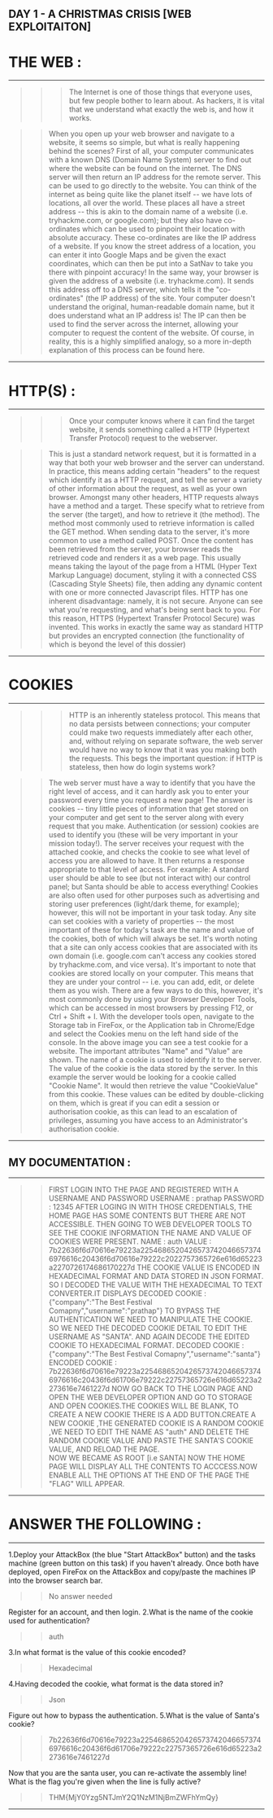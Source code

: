 DAY 1 - A CHRISTMAS CRISIS [WEB EXPLOITAITON] 
----

# THE WEB :
----

>>>The Internet is one of those things that everyone uses, but few people bother to learn about. As hackers, it is vital that we understand what exactly the web is, and how it works.

>>When you open up your web browser and navigate to a website, it seems so simple, but what is really happening behind the scenes?
>>First of all, your computer communicates with a known DNS (Domain Name System) server to find out where the website can be found on the internet. 
>>The DNS server will then return an IP address for the remote server. This can be used to go directly to the website. 
>>You can think of the internet as being quite like the planet itself -- we have lots of locations, all over the world. These places all have a street address -- this is akin to the domain name of a website (i.e. tryhackme.com, or google.com); but they also have co-ordinates which can be used to pinpoint their location with absolute accuracy. These co-ordinates are like the IP address of a website.
>>If you know the street address of a location, you can enter it into Google Maps and be given the exact coordinates, which can then be put into a SatNav to take you there with pinpoint accuracy!
>>In the same way, your browser is given the address of a website (i.e. tryhackme.com). It sends this address off to a DNS server, which tells it the "co-ordinates" (the IP address) of the site. 
>>Your computer doesn't understand the original, human-readable domain name, but it does understand what an IP address is! The IP can then be used to find the server across the internet, allowing your computer to request the content of the website. Of course, in reality, this is a highly simplified analogy, so a more in-depth explanation of this process can be found here.

----

# HTTP(S) :
----

>>>Once your computer knows where it can find the target website, it sends something called a HTTP (Hypertext Transfer Protocol) request to the webserver.

>>This is just a standard network request, but it is formatted in a way that both your web browser and the server can understand. 
>>In practice, this means adding certain "headers" to the request which identify it as a HTTP request, and tell the server a variety of other information about the request, as well as your own browser. 
>>Amongst many other headers, HTTP requests always have a method and a target. 
>>These specify what to retrieve from the server (the target), and how to retrieve it (the method). 
>>The method most commonly used to retrieve information is called the GET method. 
>>When sending data to the server, it's more common to use a method called POST.
>>Once the content has been retrieved from the server, your browser reads the retrieved code and renders it as a web page. 
>>This usually means taking the layout of the page from a HTML (Hyper Text Markup Language) document, styling it with a connected CSS (Cascading Style Sheets) file, then adding any dynamic content with one or more connected Javascript files.
>>HTTP has one inherent disadvantage: namely, it is not secure. Anyone can see what you're requesting, and what's being sent back to you. 
>>For this reason, HTTPS (Hypertext Transfer Protocol Secure) was invented. This works in exactly the same way as standard HTTP but provides an encrypted connection (the functionality of which is beyond the level of this dossier)

----

# COOKIES 
----

>>>HTTP is an inherently stateless protocol. This means that no data persists between connections; your computer could make two requests immediately after each other, and, without relying on separate software, the web server would have no way to know that it was you making both the requests. This begs the important question: if HTTP is stateless, then how do login systems work? 

>>The web server must have a way to identify that you have the right level of access, and it can hardly ask you to enter your password every time you request a new page!
>>The answer is cookies -- tiny little pieces of information that get stored on your computer and get sent to the server along with every request that you make. 
>>Authentication (or session) cookies are used to identify you (these will be very important in your mission today!). The server receives your request with the attached cookie, and checks the cookie to see what level of access you are allowed to have. It then returns a response appropriate to that level of access.
>>For example: A standard user should be able to see (but not interact with) our control panel; but Santa should be able to access everything! 
>>Cookies are also often used for other purposes such as advertising and storing user preferences (light/dark theme, for example); however, this will not be important in your task today. Any site can set cookies with a variety of properties -- the most important of these for today's task are the name and value of the cookies, both of which will always be set. 
>>It's worth noting that a site can only access cookies that are associated with its own domain (i.e. google.com can't access any cookies stored by tryhackme.com, and vice versa).
>>It's important to note that cookies are stored locally on your computer. This means that they are under your control -- i.e. you can add, edit, or delete them as you wish. 
>>There are a few ways to do this, however, it's most commonly done by using your Browser Developer Tools, which can be accessed in most browsers by pressing F12, or Ctrl + Shift + I. With the developer tools open, navigate to the Storage tab in FireFox, or the Application tab in Chrome/Edge and select the Cookies menu on the left hand side of the console.
>>In the above image you can see a test cookie for a website. The important attributes "Name" and "Value" are shown. 
>>The name of a cookie is used to identify it to the server. 
>>The value of the cookie is the data stored by the server. In this example the server would be looking for a cookie called "Cookie Name". It would then retrieve the value "CookieValue" from this cookie.
>>These values can be edited by double-clicking on them, which is great if you can edit a session or authorisation cookie, as this can lead to an escalation of privileges, assuming you have access to an Administrator's authorisation cookie.

----

## MY DOCUMENTATION :
----
>>FIRST LOGIN INTO THE PAGE AND REGISTERED WITH A USERNAME AND PASSWORD
USERNAME : prathap
PASSWORD : 12345
>>AFTER LOGING IN WITH THOSE CREDENTIALS, THE HOME PAGE HAS SOME CONTENTS BUT THERE ARE NOT ACCESSIBLE.
>>THEN GOING TO WEB DEVELOPER TOOLS TO SEE THE COOKIE INFORMATION THE NAME AND VALUE OF COOKIES WERE PRESENT. 
NAME  : auth
VALUE : 7b22636f6d70616e79223a22546865204265737420466573746976616c20436f6d70616e79222c2022757365726e616d65223a2270726174686170227d
>>THE COOKIE VALUE IS ENCODED IN HEXADECIMAL FORMAT AND DATA STORED IN JSON FORMAT. SO I DECODED THE VALUE WITH THE HEXADECIMAL TO TEXT CONVERTER.IT DISPLAYS 
DECODED COOKIE : {"company":"The Best Festival Comapny","username":"prathap"} 
>>TO BYPASS THE AUTHENTICATION WE NEED TO MANIPULATE THE COOKIE. SO WE NEED THE DECODED COOKIE DETAIL TO EDIT THE USERNAME AS "SANTA". AND AGAIN DECODE THE EDITED COOKIE TO HEXADECIMAL FORMAT. 
DECODED COOKIE : {"company":"The Best Festival Comapny","username":"santa"}   
ENCODED COOKIE : 7b22636f6d70616e79223a22546865204265737420466573746976616c20436f6d61706e79222c22757365726e616d65223a2273616e7461227d
>>NOW GO BACK TO THE LOGIN PAGE AND OPEN THE WEB DEVELOPER OPTION AND GO TO STORAGE AND OPEN COOKIES.THE COOKIES WILL BE BLANK, TO CREATE A NEW COOKIE THERE IS A ADD BUTTON.CREATE A NEW COOKIE ,THE GENERATED COOKIE IS A RANDOM COOKIE ,WE NEED TO EDIT THE NAME AS "auth" AND DELETE THE RANDOM COOKIE VALUE AND PASTE THE SANTA'S COOKIE VALUE, AND RELOAD THE PAGE.    
>>NOW WE BECAME AS ROOT [i.e SANTA] NOW THE HOME PAGE WILL DISPLAY ALL THE CONTENTS TO ACCCESS.NOW ENABLE ALL THE OPTIONS AT THE END OF THE PAGE THE "FLAG" WILL APPEAR.

----

# ANSWER THE FOLLOWING : 
----
1.Deploy your AttackBox (the blue "Start AttackBox" button) and the tasks machine (green button on this task) if you haven't already. Once both have deployed, open FireFox on the AttackBox and copy/paste the machines IP into the browser search bar.
>>No answer needed

Register for an account, and then login.
2.What is the name of the cookie used for authentication?
>>auth

3.In what format is the value of this cookie encoded?
>>Hexadecimal

4.Having decoded the cookie, what format is the data stored in?
>>Json

Figure out how to bypass the authentication.
5.What is the value of Santa's cookie?
>>7b22636f6d70616e79223a22546865204265737420466573746976616c20436f6d61706e79222c22757365726e616d65223a2273616e7461227d

Now that you are the santa user, you can re-activate the assembly line!
What is the flag you're given when the line is fully active?
>>THM{MjY0Yzg5NTJmY2Q1NzM1NjBmZWFhYmQy}

----